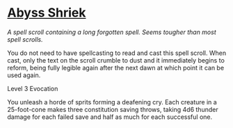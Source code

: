 # [Abyss Shriek](https://hollowknight.wiki/w/Abyss_Shriek)

*A spell scroll containing a long forgotten spell. Seems tougher than most spell scrolls.*

You do not need to have spellcasting to read and cast this spell scroll. When cast, only the text on the scroll crumble to dust and it immediately begins to reform, being fully legible again after the next dawn at which point it can be used again.

Level 3 Evocation

You unleash a horde of sprits forming a deafening cry. Each creature in a 25-foot-cone makes three constitution saving throws, taking 4d6 thunder damage for each failed save and half as much for each successful one.

